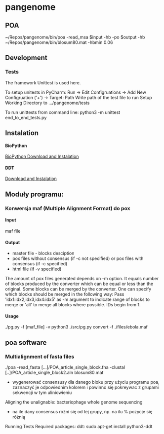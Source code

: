 # pangenome

## POA
~/Repos/pangenome/bin/poa -read_msa $input -hb -po $output -hb ~/Repos/pangenome/bin/blosum80.mat -hbmin 0.06

## Development

### Tests
The framework Unittest is used here.

To setup unitests in PyCharm:
Run -> Edit Configruations -> Add New Configruation ('+') -> 
Target: Path
Write path of the test file to run
Setup Working Directory to .../pangenome/tests

To run unittests from command line:
python3 -m unittest end_to_end_tests.py

## Instalation

#### BioPython
[BioPython Download and Instalation](http://biopython.org/wiki/Download)

#### DDT
[Download and Instalation](https://github.com/txels/ddt)

## Moduły programu:
### Konwersja maf (Multiple Alignment Format) do pox

#### Input
maf file

#### Output
- master file - blocks desciption
- pox files without consensus (if -c not specified) or pox files with consensus (if -c specified)
- html file (if -v specified)

The amount of pox files generated depends on -m option. It equals number of blocks produced by the converter which can be equal or less than the original. Some blocks can be merged by the converter. One can specify which blocks should be merged in the following way:
Pass 'idx1:idx2,idx3,idx4:idx5' as -m argument to indicate range of blocks to merge or \'all\' to merge all blocks where possible. IDs begin from 1.

#### Usage
./pg.py -f [maf_file] -v
python3 ./src/pg.py convert -f ./files/ebola.maf


## poa software

### Multialignment of fasta files 
./poa -read_fasta [...]/POA_article_single_block.fna  -clustal [..]/POA_article_single_block2.aln blosum80.mat











- wygenerować consensusy dla danego bloku przy użyciu programu poa, zaznaczyć je odpowiednim kolorem i powinno się pokreywac 
z grupami sekwencji w tym uliniowieniu

Aligning the unalignable: bacteriophage whole genome sequencing
 
- na ile dany consensus różni się od tej grupy, np. na ilu % pozycje się różnią


Running Tests
Required  packages: ddt:
sudo apt-get install python3-ddt